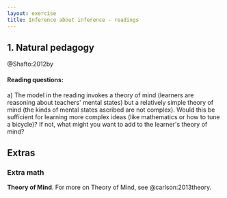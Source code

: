 ```yaml
---
layout: exercise
title: Inference about inference - readings
---
```


## 1. Natural pedagogy

@Shafto:2012by

#### Reading questions:

a) The model in the reading invokes a theory of mind (learners are reasoning about teachers' mental states) but a relatively simple theory of mind (the kinds of mental states ascribed are not complex). Would this be sufficient for learning more complex ideas (like mathematics or how to tune a bicycle)? If not, what might you want to add to the learner's theory of mind? 

## Extras
### Extra math
**Theory of Mind**. For more on Theory of Mind, see @carlson:2013theory.